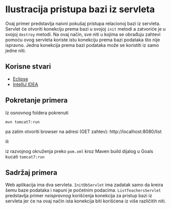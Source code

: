 # Ilustracija pristupa bazi iz servleta

Ovaj primer predstavlja naivni pokušaj pristupa relacionoj bazi iz
servleta. Servlet će otvoriti konekciju prema bazi u svojoj `init` metodi
a zatvoriće je u svojoj `destroy` metodi. Na ovaj način, sve niti u kojima
se obrađuju zahtevi pomoću ovog servleta koriste istu konekciju prema
bazi podataka što nije ispravno. Jedna konekcija prema bazi podataka može
se koristiti iz samo jedne niti.


## Korisne stvari

* [Eclipse](https://www.eclipse.org)
* [IntelliJ IDEA](https://www.jetbrains.com/idea/)


## Pokretanje primera

Iz osnovnog foldera pokrenuti

`mvn tomcat7:run`

pa zatim otvoriti browser na adresi (GET zahtev): http://localhost:8080/list

ili

iz razvojnog okruženja preko `pom.xml` kroz Maven build dijalog u Goals kucati `tomcat7:run`

## Sadržaj primera

Web aplikacija ima dva servleta. `InitDbServlet` ima zadatak samo da kreira
šemu baze podataka i napuni je početnim podacima. `ListTeachersServlet`
predstavlja primer *neispravnog* korišćenja konekcija za pristup bazi iz
servleta jer će na ovaj način ista konekcija biti korišćena iz više
različitih niti.